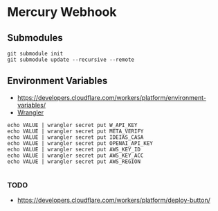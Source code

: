 # Mercury Webhook

## Submodules

```shell
git submodule init
git submodule update --recursive --remote
```

## Environment Variables

- https://developers.cloudflare.com/workers/platform/environment-variables/
- [Wrangler](wrangler.toml)

```shell
echo VALUE | wrangler secret put W_API_KEY
echo VALUE | wrangler secret put META_VERIFY
echo VALUE | wrangler secret put IDEIAS_CASA
echo VALUE | wrangler secret put OPENAI_API_KEY
echo VALUE | wrangler secret put AWS_KEY_ID
echo VALUE | wrangler secret put AWS_KEY_ACC
echo VALUE | wrangler secret put AWS_REGION


```

### TODO

- https://developers.cloudflare.com/workers/platform/deploy-button/

